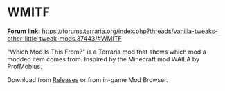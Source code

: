 # WMITF
**Forum link:** https://forums.terraria.org/index.php?threads/vanilla-tweaks-other-little-tweak-mods.37443/#WMITF

"Which Mod Is This From?" is a Terraria mod that shows which mod a modded item comes from. Inspired by the Minecraft mod WAILA by ProfMobius.

Download from [Releases](https://github.com/goldenapple3/WMITF/releases) or from in-game Mod Browser.

